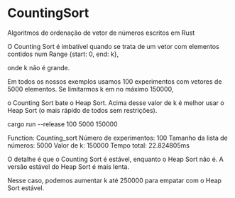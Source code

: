 # CountingSort

Algoritmos de ordenação de vetor de números escritos em Rust

O Counting Sort é imbatível quando se trata de um vetor com elementos contidos num Range {start: 0, end: k},

onde k não é grande. 

Em todos os nossos exemplos usamos 100 experimentos com vetores de 5000 elementos. Se limitarmos k em no máximo 150000,

o Counting Sort bate o Heap Sort. Acima desse valor de k é melhor usar o Heap Sort (o mais rápido de todos sem restrições).

cargo run --release 100 5000 150000

Function: Counting_sort
Número de experimentos: 100
Tamanho da lista de números: 5000
Valor de k: 150000
Tempo total: 22.824805ms

O detalhe é que o Counting Sort é estável, enquanto o Heap Sort não é. A versão estável do Heap Sort é mais lenta.

Nesse caso, podemos aumentar k até 250000 para empatar com o Heap Sort estável.

